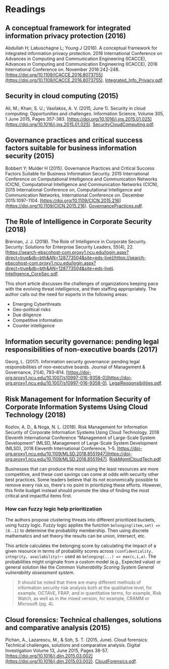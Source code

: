 # Readings

## A conceptual framework for integrated information privacy protection (2016)

Abdullah H; Labuschagne L; Young J (2016). A conceptual framework for integrated information privacy protection. 2016 International Conference on Advances in Computing and Communication Engineering (ICACCE), Advances in Computing and Communication Engineering (ICACCE), 2016 International Conference on. November 2016:242-248. [https://doi.org/10.1109/ICACCE.2016.8073755](https://doi.org/10.1109/ICACCE.2016.8073755). [Integrated_Info_Privacy.pdf](Integrated_Info_Privacy.pdf).

## Security in cloud computing (2015)

Ali, M.; Khan, S. U.; Vasilakos, A. V. (2015, June 1). Security in cloud computing: Opportunities and challenges. Information Science, Volume 305, 1 June 2015, Pages 357-383. [https://doi.org/10.1016/j.ins.2015.01.025](https://doi.org/10.1016/j.ins.2015.01.025). [SecurityCloudComputing.pdf](SecurityCloudComputing.pdf).

## Governance practices and critical success factors suitable for business information security (2015)

Bobbert Y; Mulder H (2015). Governance Practices and Critical Success Factors Suitable for Business Information Security. 2015 International Conference on Computational Intelligence and Communication Networks (CICN), Computational Intelligence and Communication Networks (CICN), 2015 International Conference on, Computational Intelligence and Communication Networks, International Conference on. December 2015:1097-1104. [https://doi.org/10.1109/CICN.2015.216](https://doi.org/10.1109/CICN.2015.216). [GovernancePractices.pdf](GovernancePractices.pdf).

## The Role of Intelligence in Corporate Security (2018)

Brennan, J. J. (2018). The Role of Intelligence in Corporate Security. Security: Solutions for Enterprise Security Leaders, 55(4), 22. [https://search-ebscohost-com.proxy1.ncu.edu/login.aspx?direct=true&db=bth&AN=128773504&site=eds-live](https://search-ebscohost-com.proxy1.ncu.edu/login.aspx?direct=true&db=bth&AN=128773504&site=eds-live). [Intelligence_CorpSec.pdf](Intelligence_CorpSec.pdf).

This short article discusses the challenges of organizations keeping pace with the evolving threat intelligence, and then staffing appropriately.  The author calls out the need for experts in the following areas:

- Emerging Cyberthreats
- Geo-political risks
- Due diligence
- Competitive information
- Counter intelligence 

## Information security governance: pending legal responsibilities of non-executive boards (2017)

Georg, L. (2017). Information security governance: pending legal responsibilities of non-executive boards. Journal of Management & Governance, 21(4), 793–814. [https://doi-org.proxy1.ncu.edu/10.1007/s10997-016-9358-0](https://doi-org.proxy1.ncu.edu/10.1007/s10997-016-9358-0). [LegalResponsibilities.pdf](LegalResponsibilities.pdf).

## Risk Management for Information Security of Corporate Information Systems Using Cloud Technology (2018)

Kozlov, A. D., & Noga, N. L. (2018). Risk Management for Information Security of Corporate Information Systems Using Cloud Technology. 2018 Eleventh International Conference “Management of Large-Scale System Development” (MLSD, Management of Large-Scale System Development (MLSD), 2018 Eleventh International Conference, 1–5. [https://doi-org.proxy1.ncu.edu/10.1109/MLSD.2018.8551947](https://doi-org.proxy1.ncu.edu/10.1109/MLSD.2018.8551947). [RiskMgmtCloudTech.pdf](RiskMgmtCloudTech.pdf).

Businesses that can produce the most using the least resources are more competitive, and these cost savings can come at odds with security other best practices.  Some leaders believe that its not economically possible to remove every risk so, there's no point in prioritizing these efforts.  However, this finite budget instead should promote the idea of finding the most critical and impactful items first.   

### How can fuzzy logic help prioritization

The authors propose clustering threats into different prioritized buckets, using fuzzy logic.  Fuzzy logic applies the function `belonging(item,set) => [0..1]`  to determine the probability membership.  Then using discrete mathematics and set theory the results can be union, intersect, etc.

This article calculates the belonging score by calculating the impact of a given resource in terms of probability scores across `(confidentiality, integrity, availability)`--  used as `belonging(...) => max(c,i,a)`.  The probabilities might originate from a custom model (e.g., Expected value) or general solution like the  _Common Vulnerability Scoring System General vulnerability assessment system_.

> It should be noted that there are many different methods of information security risk analysis both at the  qualitative level, for example, OCTAVE, FRAP, and in quantitative terms, for example, Risk Watch, as well as in the mixed version, for example, CRAMM or Microsoft (pg. 4).

## Cloud forensics: Technical challenges, solutions and comparative analysis (2015)

Pichan, A., Lazarescu, M., & Soh, S. T. (2015, June). Cloud forensics: Technical challenges, solutions and comparative analysis. Digital Investigation Volume 13, June 2015, Pages 38-57. [https://doi.org/10.1016/j.diin.2015.03.002](https://doi.org/10.1016/j.diin.2015.03.002). [CloudForensics.pdf](CloudForensics.pdf).
